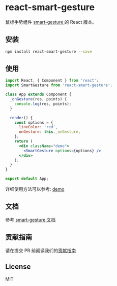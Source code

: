 # react-smart-gesture
鼠标手势组件 [smart-gesture ](https://github.com/ElemeFE/smart-gesture) 的 React 版本。

## 安装

```sh
npm install react-smart-gesture --save
```

## 使用

```jsx
import React, { Component } from 'react';
import SmartGesture from 'react-smart-gesture';

class App extends Component {
  _onGesture(res, points) {
    console.log(res, points);
  }

  render() {
    const options = {
      lineColor: 'red',
      onGesture: this._onGesture,
    };
    return (
      <div className="demo">
		<SmartGesture options={options} />
      </div>
    );
  }
}

export default App;
```

详细使用方法可以参考: [demo](https://elemefe.github.io/react-smart-gesture/)

## 文档

参考 [smart-gesture 文档](https://github.com/ElemeFE/smart-gesture#smart-gesture)

## 贡献指南

请在提交 PR 前阅读我们的[贡献指南](./.github/CONTRIBUTING_zh-cn.md)

## License

MIT
